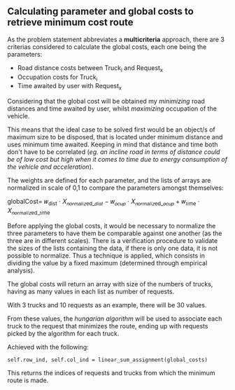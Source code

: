 ## Calculating parameter and global costs to retrieve minimum cost route

As the problem statement abbreviates a **multicriteria** approach, there are 3 criterias considered to calculate the global costs, each one being the parameters:

- Road distance costs between Truck<sub>i</sub> and Request<sub>x</sub>
- Occupation costs for Truck<sub>i</sub>
- Time awaited by user with Request<sub>x</sub>

Considering that the global cost will be obtained my _minimizing_ road distances and time awaited by user, whilst _maximizing_ occupation of the vehicle.

This means that the ideal case to be solved first would be an object/s of maximum size to be disposed, that is located under minimum distance and uses minimum time awaited. Keeping in mind that distance and time both don't have to be correlated (_eg. an incline road in terms of distance could be of low cost but high when it comes to time due to energy consumption of the vehicle and acceleration_).

The weights are defined for each parameter, and the lists of arrays are normalized in scale of 0,1 to compare the parameters amongst themselves:

globalCost= 𝑤<sub>dist</sub> · 𝑋<sub>𝑛𝑜𝑟𝑚𝑎𝑙𝑖𝑧ed_𝑑𝑖𝑠𝑡</sub> − 𝑤<sub>𝑜𝑐𝑢𝑝</sub> · 𝑋<sub>𝑛𝑜𝑟𝑚𝑎𝑙𝑖𝑧ed_𝑜𝑐𝑢𝑝</sub> + 𝑤<sub>𝑡𝑖me</sub> · 𝑋<sub>𝑛𝑜𝑟𝑚𝑎𝑙𝑖𝑧ed_𝑡𝑖me</sub>

Before applying the global costs, it would be necessary to normalize the three parameters to have them be comparable against one another (as the three are in different scales). There is a verification procedure to validate the sizes of the lists containing the data, if there is only one data, it is not possible to normalize. Thus a technique is applied, which consists in dividing the value by a fixed maximum (determined through empirical analysis).

The global costs will return an array with size of the numbers of trucks, having as many values in each list as number of requests.

With 3 trucks and 10 requests as an example, there will be 30 values.

From these values, the _hungarian algorithm_ will be used to associate each truck to the request that minimizes the route, ending up with requests picked by the algorithm for each truck.

Achieved with the following:
```
self.row_ind, self.col_ind = linear_sum_assignment(global_costs)
```
This returns the indices of requests and trucks from which the minimum route is made.

